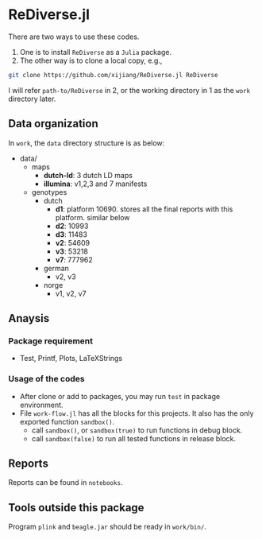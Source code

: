 # ReDiverse.jl
There are two ways to use these codes. 

1. One is to install `ReDiverse` as a `Julia` package.
2. The other way is to clone a local copy, e.g.,

```bash
git clone https://github.com/xijiang/ReDiverse.jl ReDiverse
```

I will refer `path-to/ReDiverse` in 2, or the working directory in 1 as the `work` directory later.

## Data organization
In `work`, the `data` directory structure is as below:
- data/
  - maps
    - **dutch-ld**: 3 dutch LD maps
    - **illumina**: v1,2,3 and 7 manifests
  - genotypes
    - dutch
      - **d1**: platform 10690. stores all the final reports with this platform. similar below
      - **d2**: 10993
      - **d3**: 11483
      - **v2**: 54609
      - **v3**: 53218
      - **v7**: 777962
    - german
      - v2, v3
    - norge
      - v1, v2, v7
      
## Anaysis

### Package requirement
- Test, Printf, Plots, LaTeXStrings

### Usage of the codes
- After clone or add to packages, you may run `test` in package environment.
- File `work-flow.jl` has all the blocks for this projects.  It also has the only exported function `sandbox()`.
  - call `sandbox()`, or `sandbox(true)` to run functions in debug block.
  - call `sandbox(false)` to run all tested functions in release block.

## Reports
Reports can be found in `notebooks`.

## Tools outside this package
Program `plink` and `beagle.jar` should be ready in `work/bin/`.
